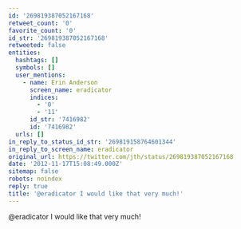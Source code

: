 ```yaml
---
id: '269819387052167168'
retweet_count: '0'
favorite_count: '0'
id_str: '269819387052167168'
retweeted: false
entities:
  hashtags: []
  symbols: []
  user_mentions:
    - name: Erin Anderson
      screen_name: eradicator
      indices:
        - '0'
        - '11'
      id_str: '7416982'
      id: '7416982'
  urls: []
in_reply_to_status_id_str: '269819158764601344'
in_reply_to_screen_name: eradicator
original_url: https://twitter.com/jth/status/269819387052167168
date: '2012-11-17T15:08:49.000Z'
sitemap: false
robots: noindex
reply: true
title: '@eradicator I would like that very much!'
---
```


@eradicator I would like that very much!